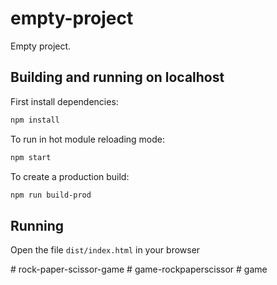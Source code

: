 # empty-project

Empty project.

## Building and running on localhost

First install dependencies:

```sh
npm install
```

To run in hot module reloading mode:

```sh
npm start
```

To create a production build:

```sh
npm run build-prod
```

## Running

Open the file `dist/index.html` in your browser



#   r o c k - p a p e r - s c i s s o r - g a m e  
 #   g a m e - r o c k p a p e r s c i s s o r  
 #   g a m e  
 